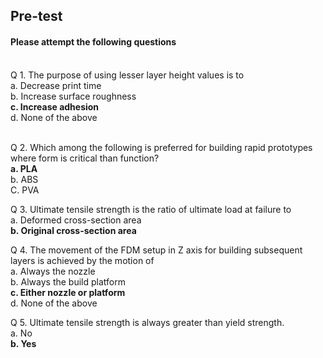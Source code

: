 ## <b> Pre-test</b>
#### Please attempt the following questions

<br>
Q 1. The purpose of using lesser layer height values is to <br>
a. Decrease print time<br>
b. Increase surface roughness<br>
<b>c. Increase adhesion</b><br>
d. None of the above<br><br>

Q 2. Which among the following is preferred for building rapid prototypes where form is critical than function? <br>
<b>a. PLA</b><br>
b. ABS<br>
C. PVA<br>

Q 3. Ultimate tensile strength is the ratio of ultimate load at failure to <br>
a. Deformed cross-section area<br>
<b>b. Original cross-section area</b><br>

Q 4. The movement of the FDM setup in Z axis for building subsequent layers is achieved by the motion of <br>
a. Always the nozzle<br>
b. Always the build platform<br>
<b>c. Either nozzle or platform</b><br>
d. None of the above<br>

Q 5. Ultimate tensile strength is always greater than yield strength. <br>
a. No<br>
<b>b. Yes</b>
